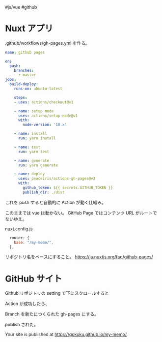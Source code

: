 #js/vue #github 


# Nuxt アプリ

.github/workflows/gh-pages.yml を作る。

```yaml
name: github pages

on:
  push:
    branches:
      - master
jobs:
  build-deploy:
    runs-on: ubuntu-latest

    steps:
    - uses: actions/checkout@v1

    - name: setup node
      uses: actions/setup-node@v1
      with:
        node-version: '10.x'

    - name: install
      run: yarn install

    - name: test
      run: yarn test

    - name: generate
      run: yarn generate

    - name: deploy
      uses: peaceiris/actions-gh-pages@v3
      with:
        github_token: ${{ secrets.GITHUB_TOKEN }}
        publish_dir: ./dist
```

これを push すると自動的に Action が動く仕組み。

このままでは vue は動かない。
GitHub Page ではコンテンツ URL がルートでないゆえ。

nuxt.config.js

```js
  router: {
    base: "/my-memo/",
  },
```

リポジトリ名をベースにすること。
<https://ja.nuxtjs.org/faq/github-pages/>

# GitHub サイト

Github リポジトリの setting で下にスクロールすると

Action が成功したら、

Branch を新たにつくられた gh-pages にする。

publish された。

 Your site is published at <https://gokoku.github.io/my-memo/>
